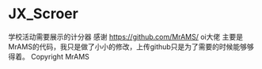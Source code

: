 # JX_Scroer
学校活动需要展示的计分器
感谢  https://github.com/MrAMS/ oi大佬
主要是MrAMS的代码，我只是做了小小的修改，上传github只是为了需要的时候能够够得着。
Copyright MrAMS

